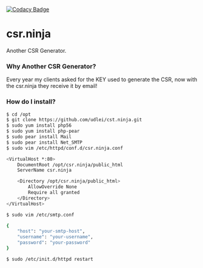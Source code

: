 [![Codacy Badge](https://api.codacy.com/project/badge/grade/786506b491564ea2b6d38328a38064dd)](https://www.codacy.com/app/udlei/csr-ninja)

# csr.ninja
Another CSR Generator.

### Why Another CSR Generator?
Every year my clients asked for the KEY used to generate the CSR, now with the csr.ninja they receive it by email!

### How do I install?

```sh
$ cd /opt
$ git clone https://github.com/udlei/cst.ninja.git
$ sudo yum install php56
$ sudo yum install php-pear
$ sudo pear install Mail
$ sudo pear install Net_SMTP
$ sudo vim /etc/httpd/conf.d/csr.ninja.conf

<VirtualHost *:80>
    DocumentRoot /opt/csr.ninja/public_html
    ServerName csr.ninja

    <Directory /opt/csr.ninja/public_html>
        AllowOverride None
        Require all granted
    </Directory>
</VirtualHost>

$ sudo vim /etc/smtp.conf

{
    "host": "your-smtp-host",
    "username": "your-username",
    "password": "your-password"
}

$ sudo /etc/init.d/httpd restart
```